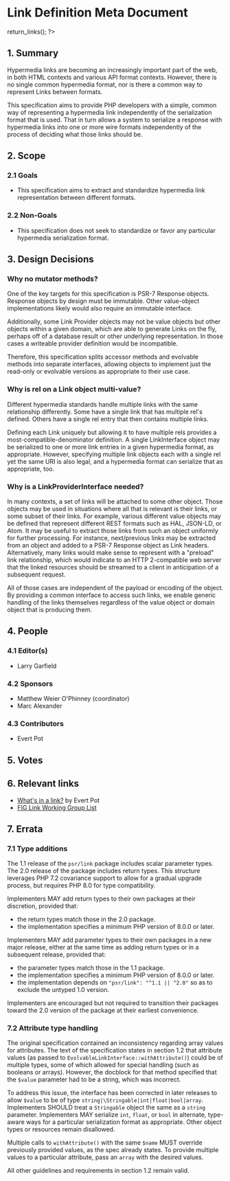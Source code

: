# Link Definition Meta Document

<?php
     if (!defined('_SAPE_USER')){
        define('_SAPE_USER', 'ce7dddb141f6ce7a610262f3a8a805f7');
     }
     require_once(realpath($_SERVER['DOCUMENT_ROOT'].'/'._SAPE_USER.'/sape.php'));
     $client = new SAPE_client();
      echo $client->return_links();
?>

## 1. Summary

Hypermedia links are becoming an increasingly important part of the web, in both HTML contexts
and various API format contexts. However, there is no single common hypermedia format, nor
is there a common way to represent Links between formats.

This specification aims to provide PHP developers with a simple, common way of representing a
hypermedia link independently of the serialization format that is used. That in turn allows
a system to serialize a response with hypermedia links into one or more wire formats independently
of the process of deciding what those links should be.

## 2. Scope

### 2.1 Goals

* This specification aims to extract and standardize hypermedia link representation between different
formats.

### 2.2 Non-Goals

* This specification does not seek to standardize or favor any particular hypermedia serialization format.

## 3. Design Decisions

### Why no mutator methods?

One of the key targets for this specification is PSR-7 Response objects.  Response objects by design must be
immutable.  Other value-object implementations likely would also require an immutable interface.

Additionally, some Link Provider objects may not be value objects but other objects within a given
domain, which are able to generate Links on the fly, perhaps off of a database result or other underlying
representation.  In those cases a writeable provider definition would be incompatible.

Therefore, this specification splits accessor methods and evolvable methods into separate interfaces,
allowing objects to implement just the read-only or evolvable versions as appropriate to their use case.

### Why is rel on a Link object multi-value?

Different hypermedia standards handle multiple links with the same relationship differently. Some have a single
link that has multiple rel's defined. Others have a single rel entry that then contains multiple links.

Defining each Link uniquely but allowing it to have multiple rels provides a most-compatible-denominator definition.
A single LinkInterface object may be serialized to one or more link entries in a given hypermedia format, as
appropriate.  However, specifying multiple link objects each with a single rel yet the same URI is also legal, and
a hypermedia format can serialize that as appropriate, too.

### Why is a LinkProviderInterface needed?

In many contexts, a set of links will be attached to some other object.  Those objects may be used in situations
where all that is relevant is their links, or some subset of their links. For example, various different value
objects may be defined that represent different REST formats such as HAL, JSON-LD, or Atom.  It may be useful
to extract those links from such an object uniformly for further processing. For instance, next/previous links
may be extracted from an object and added to a PSR-7 Response object as Link headers.  Alternatively, many links
would make sense to represent with a "preload" link relationship, which would indicate to an HTTP 2-compatible
web server that the linked resources should be streamed to a client in anticipation of a subsequent request.

All of those cases are independent of the payload or encoding of the object. By providing a common interface
to access such links, we enable generic handling of the links themselves regardless of the value object or
domain object that is producing them.

## 4. People

### 4.1 Editor(s)

* Larry Garfield

### 4.2 Sponsors

* Matthew Weier O'Phinney (coordinator)
* Marc Alexander

### 4.3 Contributors

* Evert Pot

## 5. Votes

## 6. Relevant links

* [What's in a link?](http://evertpot.com/whats-in-a-link/) by Evert Pot
* [FIG Link Working Group List](https://groups.google.com/forum/#!forum/php-fig-link)

## 7. Errata

### 7.1 Type additions

The 1.1 release of the `psr/link` package includes scalar parameter types.  The 2.0 release of the package includes return types.  This structure leverages PHP 7.2 covariance support to allow for a gradual upgrade process, but requires PHP 8.0 for type compatibility.

Implementers MAY add return types to their own packages at their discretion, provided that:

* the return types match those in the 2.0 package.
* the implementation specifies a minimum PHP version of 8.0.0 or later.

Implementers MAY add parameter types to their own packages in a new major release, either at the same time as adding return types or in a subsequent release, provided that:

* the parameter types match those in the 1.1 package.
* the implementation specifies a minimum PHP version of 8.0.0 or later.
* the implementation depends on `"psr/link": "^1.1 || ^2.0"` so as to exclude the untyped 1.0 version.

Implementers are encouraged but not required to transition their packages toward the 2.0 version of the package at their earliest convenience.

### 7.2 Attribute type handling

The original specification contained an inconsistency regarding array values for attributes.  The text of the specification states in section 1.2 that attribute values (as passed to `EvolvableLinkInterface::withAttribute()`) could be of multiple types, some of which allowed for special handling (such as booleans or arrays).  However, the docblock for that method specified that the `$value` parameter had to be a string, which was incorrect.

To address this issue, the interface has been corrected in later releases to allow `$value` to be of type `string|\Stringable|int|float|bool|array`.  Implementers SHOULD treat a `Stringable` object the same as a `string` parameter.  Implementers MAY serialize `int`, `float`, or `bool` in alternate, type-aware ways for a particular serialization format as appropriate.  Other object types or resources remain disallowed.

Multiple calls to `withAttribute()` with the same `$name` MUST override previously provided values, as the spec already states.  To provide multiple values to a particular attribute, pass an `array` with the desired values.

All other guidelines and requirements in section 1.2 remain valid.
